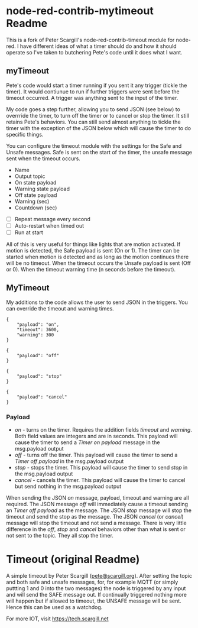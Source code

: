 # node-red-contrib-mytimeout Readme
This is a fork of Peter Scargill's node-red-contrib-timeout module for node-red. I have different ideas of what a timer should do and how it should operate so I've taken to butchering Pete's code until it does what I want.

## myTimeout
Pete's code would start a timer running if you sent it any trigger (tickle the timer). It would contiunue to run if further triggers were sent before the timeout occurred. A trigger was anything sent to the input of the timer.

My code goes a step further, allowing you to send JSON (see below) to overrride the timer, to turn off the timer or to cancel or stop the timer. It still retains Pete's behaviors. You can still send almost anything to tickle the timer with the exception of the JSON below which will cause the timer to do specific things.

You can configure the timeout module with the settings for the Safe and Unsafe messages. Safe is sent on the start of the timer, the unsafe message sent when the timeout occurs.

* Name
* Output topic
* On state payload
* Warning state payload
* Off state payload
* Warning (sec)
* Countdown (sec)

* [ ] Repeat message every second
* [ ] Auto-restart when timed out
* [ ] Run at start

All of this is very useful for things like lights that are motion activated. If motion is detected, the Safe payload is sent (On or 1). The timer can be started when motion is detected and as long as the motion continues there will be no timeout. When the timeout occurs the Unsafe payload is sent (Off or 0). When the timeout warning time (n seconds before the timeout).

## MyTimeout
My additions to the code allows the user to send JSON in the triggers. You can override the timeout and warning times. 

```
{
    "payload": "on",
    "timeout": 3600,
    "warning": 300
}

{
    "payload": "off"
}

{
    "payload": "stop"
}

{
    "payload": "cancel"
}
```
### Payload
* *on* - turns on the timer. Requires the addition fields *timeout* and *warning*. Both field values are integers and are in seconds. This payload will cause the timer to send a *Timer on payload* message in the msg.payload output
* *off* - turns off the timer. This payload will cause the timer to send a *Timer off payload* in the msg.payload output
* *stop* - stops the timer. This payload will cause the timer to send *stop* in the msg.payload output
* *cancel* - cancels the timer. This payload will cause the timer to cancel but send nothing in the msg.payload output

When sending the JSON *on* message, payload, timeout and warning are
all required. The JSON message *off* will immediately cause a timeout
sending an *Timer off payload* as the message. The JSON *stop* message
will stop the timeout and send the stop as the message. The JSON
*cancel* (or *cancel*) message will stop the timeout and not send a
message. There is very little difference in the *off*, *stop* and
*cancel* behaviors other than what is sent or not sent to the
topic. They all stop the timer.

# Timeout (original Readme)

A simple timeout by Peter Scargill (pete@scargill.org). After setting
the topic and both safe and unsafe messages, for, for example MQTT (or
simply puttting 1 and 0 into the two messages) the node is triggered
by any input and will send the SAFE message out. If continually
triggered nothing more will happen but if allowed to timeout, the
UNSAFE message will be sent. Hence this can be used as a watchdog.

For more IOT, visit https://tech.scargill.net
